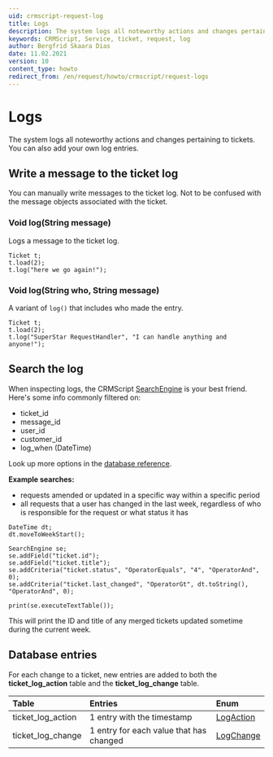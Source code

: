 ```yaml
---
uid: crmscript-request-log
title: Logs
description: The system logs all noteworthy actions and changes pertaining to tickets. Learn how to write messages to the log and to search the log from CRMScript.
keywords: CRMScript, Service, ticket, request, log
author: Bergfrid Skaara Dias
date: 11.02.2021
version: 10
content_type: howto
redirect_from: /en/request/howto/crmscript/request-logs
---
```


# Logs

The system logs all noteworthy actions and changes pertaining to tickets. You can also add your own log entries.

## Write a message to the ticket log

You can manually write messages to the ticket log. Not to be confused with the message objects associated with the ticket.

### Void log(String message)

Logs a message to the ticket log.

```crmscript
Ticket t;
t.load(2);
t.log("here we go again!");
```

### Void log(String who, String message)

A variant of `log()` that includes who made the entry.

```crmscript
Ticket t;
t.load(2);
t.log("SuperStar RequestHandler", "I can handle anything and anyone!");
```

## Search the log

When inspecting logs, the CRMScript [SearchEngine][1] is your best friend. Here's some info commonly filtered on:

* ticket_id
* message_id
* user_id
* customer_id
* log_when (DateTime)

Look up more options in the [database reference][2].

**Example searches:**

* requests amended or updated in a specific way within a specific period
* all requests that a user has changed in the last week, regardless of who is responsible for the request or what status it has

```crmscript!
DateTime dt;
dt.moveToWeekStart();

SearchEngine se;
se.addField("ticket.id");
se.addField("ticket.title");
se.addCriteria("ticket.status", "OperatorEquals", "4", "OperatorAnd", 0);
se.addCriteria("ticket.last_changed", "OperatorGt", dt.toString(), "OperatorAnd", 0);

print(se.executeTextTable());
```

This will print the ID and title of any merged tickets updated sometime during the current week.

## Database entries

For each change to a ticket, new entries are added to both the **ticket_log_action** table and the **ticket_log_change** table.

| Table             | Entries                                 | Enum      |
|:------------------|:----------------------------------------|:----------|
| ticket_log_action | 1 entry with the timestamp              | [LogAction][3] |
| ticket_log_change | 1 entry for each value that has changed | [LogChange][4] |

<!-- Referenced links -->
[1]: ../../searchengine/index.md
[2]: ../../../../database/tables/ticket-log.md
[3]: ../../../../database/tables/ticket-log-action.md
[4]: ../../../../database/tables/ticket-log-change.md
